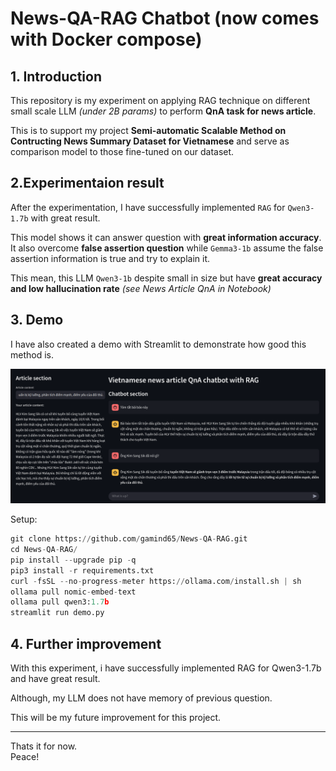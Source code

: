 # News-QA-RAG Chatbot (now comes with Docker compose)
## 1. Introduction
This repository is my experiment on applying RAG technique on different small scale LLM *(under 2B params)* to perform **QnA task for news article**.  
    
This is to support my project **Semi-automatic Scalable Method on Contructing News Summary Dataset for Vietnamese** and serve as comparison model to those fine-tuned on our dataset.  
  
## 2.Experimentaion result
After the experimentation, I have successfully implemented `RAG` for `Qwen3-1.7b` with great result.  
  
This model shows it can answer question with **great information accuracy**. It also overcome **false assertion question** while `Gemma3-1b` assume the false assertion information is true and try to explain it.   
  
This mean, this LLM `Qwen3-1b` despite small in size but have **great accuracy and low hallucination rate** *(see News Article QnA in Notebook)*  
  
## 3. Demo
I have also created a demo with Streamlit to demonstrate how good this method is.  
  
![Demo webapp image](demo.png)  
  
Setup: 
```Python 3.10
git clone https://github.com/gamind65/News-QA-RAG.git
cd News-QA-RAG/
pip install --upgrade pip -q
pip3 install -r requirements.txt
curl -fsSL --no-progress-meter https://ollama.com/install.sh | sh
ollama pull nomic-embed-text
ollama pull qwen3:1.7b
streamlit run demo.py
```
  
## 4. Further improvement
With this experiment, i have successfully implemented RAG for Qwen3-1.7b and have great result.  
  
Although, my LLM does not have memory of previous question.   
  
This will be my future improvement for this project.  
  
  
---
Thats it for now.   
Peace!



